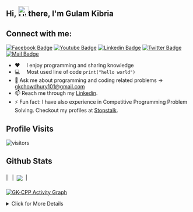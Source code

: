
<!--Welcome Message-->
## Hi, <img src="assets/hello.gif" width="28px" alt="Hi">there, I'm Gulam Kibria 

<!--Short Description about me and my work & Social Media link-->
## Connect with me:
[![Facebook Badge](https://img.shields.io/badge/Facebook-1877F2?style=for-the-badge&logo=facebook&logoColor=white)](https://www.facebook.com/gulamkibria.chowdhury.106) [![Youtube Badge](https://img.shields.io/badge/YouTube-FF0000?style=for-the-badge&logo=youtube&logoColor=white)](https://www.youtube.com/channel/UCwXcrEZHUvcalJJ1zdzlcyg) [![Linkedin Badge](https://img.shields.io/badge/LinkedIn-0077B5?style=for-the-badge&logo=linkedin&logoColor=white)](https://www.linkedin.com/in/gulam-kibria-chowdhury-g-k) [![Twitter Badge](https://img.shields.io/badge/Twitter-1DA1F2?style=for-the-badge&logo=twitter&logoColor=white)](https://twitter.com/GKCHOWDHURY101) [![Mail Badge](https://img.shields.io/badge/Gmail-D14836?style=for-the-badge&logo=gmail&logoColor=white)](mailto:gkchowdhury101@gmail.com)

- :hearts: &emsp;I enjoy programming and sharing knowledge <br/>
- :computer: &emsp;Most used line of code `print("hello world")` <br/>
- 💬 Ask me about programming and coding related problems -> gkchowdhury101@gmail.com
- 📫 Reach me through my [Linkedin](https://www.linkedin.com/in/gulam-kibria-chowdhury-g-k).
- ⚡ Fun fact: I have also experience in Competitive Programming Problem Solving. Checkout my profiles at [Stopstalk](https://www.stopstalk.com/user/profile/Gulam_Kibria).
 

## Profile Visits

![visitors](https://visitor-badge.glitch.me/badge?page_id=GK-CPP.GK-CPP)

## Github Stats

| <a href="https://github.com/GK-CPP/github-readme-stats"><mg align="center" style='margin: 8px 4px;' src="https://github-readme-stats.vercel.app/api?username=GK-CPP&show_icons=true&include_all_commits=true&theme=gruvbox&hide_border=true" alt="GK-CPP github stats" /></a> | <a href="https://github.com/GK-CPP/github-readme-stats"><img align="center" style='margin: 8px 4px;' src="https://github-readme-stats.vercel.app/api/top-langs/?username=GK-CPP&layout=compact&theme=gruvbox&hide_border=true" /></a> |

<!-- https://github.com/GK-CPP/github-readme-activity-graph -->
<a href="https://github.com/GK-CPP"><img alt="GK-CPP Activity Graph" src="https://activity-graph.herokuapp.com/graph?username=GK-CPP&bg_color=1F222E&color=F8D866&line=F85D7F&point=FFFFFF&hide_border=true" /></a>


<details>
<summary> Click for More Details
</summary>
<br>

![Metrics](https://metrics.lecoq.io/GK-CPP?template=classic&languages=1&introduction=1&isocalendar=1&people=1&gists=1&followup=1&lines=1&notable=1&achievements=1&activity=1&isocalendar.duration=half-year&languages.limit=8&languages.sections=most-used&languages.colors=github&languages.threshold=0%25&languages.indepth=false&languages.recent.load=300&languages.recent.days=14&introduction.title=true&people.limit=24&people.size=28&people.types=followers%2C%20following&people.identicons=false&people.shuffle=false&followup.sections=repositories&activity.limit=5&activity.load=300&activity.days=14&activity.filter=all&activity.visibility=all&activity.timestamps=false&achievements.threshold=C&achievements.secrets=true&achievements.limit=0&notable.repositories=false&config.timezone=Asia%2FCalcutta) 
</details>


